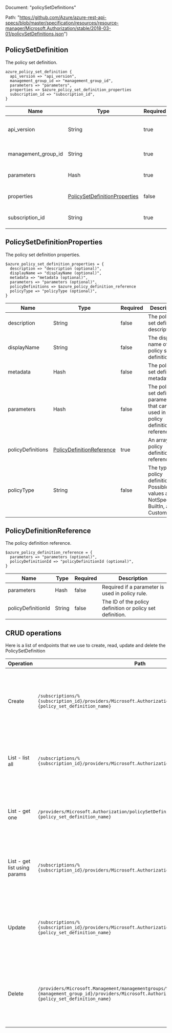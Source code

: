 Document: "policySetDefinitions"


Path: "https://github.com/Azure/azure-rest-api-specs/blob/master/specification/resources/resource-manager/Microsoft.Authorization/stable/2018-03-01/policySetDefinitions.json")

## PolicySetDefinition

The policy set definition.

```puppet
azure_policy_set_definition {
  api_version => "api_version",
  management_group_id => "management_group_id",
  parameters => "parameters",
  properties => $azure_policy_set_definition_properties
  subscription_id => "subscription_id",
}
```

| Name        | Type           | Required       | Description       |
| ------------- | ------------- | ------------- | ------------- |
|api_version | String | true | The API version to use for the operation. |
|management_group_id | String | true | The ID of the management group. |
|parameters | Hash | true | The policy set definition properties. |
|properties | [PolicySetDefinitionProperties](#policysetdefinitionproperties) | false | The policy definition properties. |
|subscription_id | String | true | The ID of the target subscription. |
        
## PolicySetDefinitionProperties

The policy set definition properties.

```puppet
$azure_policy_set_definition_properties = {
  description => "description (optional)",
  displayName => "displayName (optional)",
  metadata => "metadata (optional)",
  parameters => "parameters (optional)",
  policyDefinitions => $azure_policy_definition_reference
  policyType => "policyType (optional)",
}
```

| Name        | Type           | Required       | Description       |
| ------------- | ------------- | ------------- | ------------- |
|description | String | false | The policy set definition description. |
|displayName | String | false | The display name of the policy set definition. |
|metadata | Hash | false | The policy set definition metadata. |
|parameters | Hash | false | The policy set definition parameters that can be used in policy definition references. |
|policyDefinitions | [PolicyDefinitionReference](#policydefinitionreference) | true | An array of policy definition references. |
|policyType | String | false | The type of policy definition. Possible values are NotSpecified, BuiltIn, and Custom. |
        
## PolicyDefinitionReference

The policy definition reference.

```puppet
$azure_policy_definition_reference = {
  parameters => "parameters (optional)",
  policyDefinitionId => "policyDefinitionId (optional)",
}
```

| Name        | Type           | Required       | Description       |
| ------------- | ------------- | ------------- | ------------- |
|parameters | Hash | false | Required if a parameter is used in policy rule. |
|policyDefinitionId | String | false | The ID of the policy definition or policy set definition. |



## CRUD operations

Here is a list of endpoints that we use to create, read, update and delete the PolicySetDefinition

| Operation | Path | Verb | Description | OperationID |
| ------------- | ------------- | ------------- | ------------- | ------------- |
|Create|`/subscriptions/%{subscription_id}/providers/Microsoft.Authorization/policySetDefinitions/%{policy_set_definition_name}`|Put|This operation creates or updates a policy set definition in the given subscription with the given name.|PolicySetDefinitions_CreateOrUpdate|
|List - list all|`/subscriptions/%{subscription_id}/providers/Microsoft.Authorization/policySetDefinitions`|Get|This operation retrieves a list of all the policy set definitions in the given subscription.|PolicySetDefinitions_List|
|List - get one|`/providers/Microsoft.Authorization/policySetDefinitions/%{policy_set_definition_name}`|Get|This operation retrieves the built-in policy set definition with the given name.|PolicySetDefinitions_GetBuiltIn|
|List - get list using params|`/subscriptions/%{subscription_id}/providers/Microsoft.Authorization/policySetDefinitions`|Get|This operation retrieves a list of all the policy set definitions in the given subscription.|PolicySetDefinitions_List|
|Update|`/subscriptions/%{subscription_id}/providers/Microsoft.Authorization/policySetDefinitions/%{policy_set_definition_name}`|Put|This operation creates or updates a policy set definition in the given subscription with the given name.|PolicySetDefinitions_CreateOrUpdate|
|Delete|`/providers/Microsoft.Management/managementgroups/%{management_group_id}/providers/Microsoft.Authorization/policySetDefinitions/%{policy_set_definition_name}`|Delete|This operation deletes the policy set definition in the given management group with the given name.|PolicySetDefinitions_DeleteAtManagementGroup|
